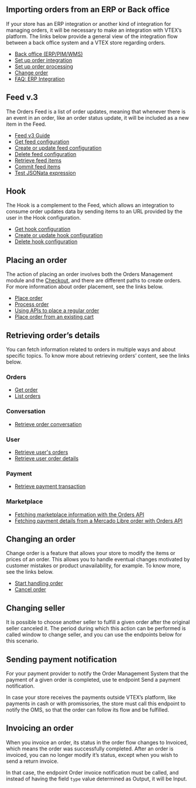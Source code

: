 <OverviewCard icon='Integration'>

  ## Importing orders from an ERP or Back office
  
  If your store has an ERP integration or another kind of integration for managing orders, it will be necessary to make an integration with VTEX’s platform. The links below provide a general view of the integration flow between a back office system and a VTEX store regarding orders.
  - [Back office (ERP/PIM/WMS)](https://developers.vtex.com/vtex-rest-api/docs/erp-integration-guide)
  - [Set up order integration](https://developers.vtex.com/vtex-rest-api/docs/erp-integration-set-up-order-integration)
  - [Set up order processing](https://developers.vtex.com/vtex-rest-api/docs/erp-integration-set-up-order-processing)
  - [Change order](https://developers.vtex.com/vtex-rest-api/docs/change-order)
  - [FAQ: ERP Integration](https://developers.vtex.com/vtex-rest-api/docs/faq-erp-integration)

</OverviewCard>

<OverviewCard icon='SearchList'>

## Feed v.3
  
The Orders Feed is a list of order updates, meaning that whenever there is an event in an order, like an order status update, it will be included as a new item in the Feed.
  
- [Feed v3 Guide](https://developers.vtex.com/vtex-rest-api/docs/orders-feed)
- [Get feed configuration](https://developers.vtex.com/vtex-rest-api/reference/getfeedconfiguration)
- [Create or update feed configuration](https://developers.vtex.com/vtex-rest-api/reference/feedconfiguration)
- [Delete feed configuration](https://developers.vtex.com/vtex-rest-api/reference/feedconfigurationdelete)
- [Retrieve feed items](https://developers.vtex.com/vtex-rest-api/reference/getfeedorderstatus1)
- [Commit feed items](https://developers.vtex.com/vtex-rest-api/reference/commititemfeedorderstatus)
- [Test JSONata expression](https://developers.vtex.com/vtex-rest-api/reference/testjsonataexpression)

</OverviewCard>

<OverviewCard icon='Configuration'>

## Hook

The Hook is a complement to the Feed, which allows an integration to consume order updates data by sending items to an URL provided by the user in the Hook configuration.

- [Get hook configuration](https://developers.vtex.com/vtex-rest-api/reference/gethookconfiguration)
- [Create or update hook configuration](https://developers.vtex.com/vtex-rest-api/reference/hookconfiguration)
- [Delete hook configuration](https://developers.vtex.com/vtex-rest-api/reference/deletehookconfiguration)

</OverviewCard>

<OverviewCard icon='Cart'>

## Placing an order

The action of placing an order involves both the Orders Management module and the [Checkout](https://developers.vtex.com/vtex-rest-api/docs/checkout-overview), and there are different paths to create orders. For more information about order placement, see the links below.

- [Place order](https://developers.vtex.com/vtex-rest-api/reference/placeorder)
- [Process order](https://developers.vtex.com/vtex-rest-api/reference/processorder)
- [Using APIs to place a regular order](https://developers.vtex.com/vtex-rest-api/docs/using-apis-to-place-a-regular-order)
- [Place order from an existing cart](https://developers.vtex.com/vtex-rest-api/reference/placeorderfromexistingorderform)

</OverviewCard>

<OverviewCard icon='SearchDetails'>

## Retrieving order’s details

You can fetch information related to orders in multiple ways and about specific topics. To know more about retrieving orders’ content, see the links below.

### Orders

- [Get order](https://developers.vtex.com/vtex-rest-api/reference/getorder)
- [List orders](https://developers.vtex.com/vtex-rest-api/reference/listorders)

### Conversation

- [Retrieve order conversation](https://developers.vtex.com/vtex-rest-api/reference/getconversation)

### User

- [Retrieve user's orders](https://developers.vtex.com/vtex-rest-api/reference/userorderslist)
- [Retrieve user order details](https://developers.vtex.com/vtex-rest-api/reference/userorderdetails)

### Payment

- [Retrieve payment transaction](https://developers.vtex.com/vtex-rest-api/reference/getpaymenttransaction)

### Marketplace

- [Fetching marketplace information with the Orders API](https://developers.vtex.com/vtex-rest-api/docs/get-marketplace-data-orders-api)
- [Fetching payment details from a Mercado Libre order with Orders API](https://developers.vtex.com/vtex-rest-api/docs/get-payment-data-mercado-libre-orders-api)

</OverviewCard>

<OverviewCard icon='SearchDetails'>

## Changing an order

Change order is a feature that allows your store to modify the items or prices of an order. This allows you to handle eventual changes motivated by customer mistakes or product unavailability, for example. To know more, see the links below.
- [Start handling order](https://developers.vtex.com/vtex-rest-api/reference/starthandling)
- [Cancel order](https://developers.vtex.com/vtex-rest-api/reference/cancelorder)

</OverviewCard>

<OverviewCard icon='SearchDetails'>

## Changing seller

It is possible to choose another seller to fulfill a given order after the original seller canceled it. The period during which this action can be performed is called window to change seller, and you can use the endpoints below for this scenario.


</OverviewCard>

<OverviewCard icon='SearchDetails'>

## Sending payment notification

For your payment provider to notify the Order Management System that the payment of a given order is completed, use te endpoint Send a payment notification.

In case your store receives the payments outside VTEX’s platform, like payments in cash or with promissories, the store must call this endpoint to notify the OMS, so that the order can follow its flow and be fulfilled.

</OverviewCard>

<OverviewCard icon='SearchDetails'>

## Invoicing an order

When you invoice an order, its status in the order flow changes to Invoiced, which means the order was successfully completed. After an order is invoiced, you can no longer modify it’s status, except when you wish to send a return invoice.

In that case, the endpoint Order invoice notification must be called, and instead of having the field `type` value determined as Output, it will be Input.


</OverviewCard>
